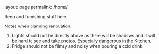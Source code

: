 layout: page
permalink: /home/

Reno and furnishing stuff here.

Notes when planning renovation:
1. Lights should not be directly above as there will be shadows and it will be hard to see and take photos. Especially dangerous in the Kitchen.
2. Fridge should not be filmsy and noisy when pouring a cold drink.
